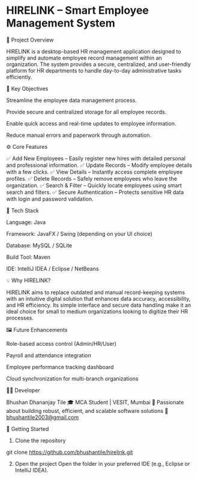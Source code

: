 

# HIRELINK – Smart Employee Management System
🧠 Project Overview

HIRELINK is a desktop-based HR management application designed to simplify and automate employee record management within an organization.
The system provides a secure, centralized, and user-friendly platform for HR departments to handle day-to-day administrative tasks efficiently.

🎯 Key Objectives

Streamline the employee data management process.

Provide secure and centralized storage for all employee records.

Enable quick access and real-time updates to employee information.

Reduce manual errors and paperwork through automation.

⚙️ Core Features

✅ Add New Employees – Easily register new hires with detailed personal and professional information.
✅ Update Records – Modify employee details with a few clicks.
✅ View Details – Instantly access complete employee profiles.
✅ Delete Records – Safely remove employees who leave the organization.
✅ Search & Filter – Quickly locate employees using smart search and filters.
✅ Secure Authentication – Protects sensitive HR data with login and password validation.

🧰 Tech Stack

Language: Java

Framework: JavaFX / Swing (depending on your UI choice)

Database: MySQL / SQLite

Build Tool: Maven

IDE: IntelliJ IDEA / Eclipse / NetBeans

💡 Why HIRELINK?

HIRELINK aims to replace outdated and manual record-keeping systems with an intuitive digital solution that enhances data accuracy, accessibility, and HR efficiency.
Its simple interface and secure data handling make it an ideal choice for small to medium organizations looking to digitize their HR processes.

🖼️ Future Enhancements

Role-based access control (Admin/HR/User)

Payroll and attendance integration

Employee performance tracking dashboard

Cloud synchronization for multi-branch organizations

👨‍💻 Developer

Bhushan Dhananjay Tile
🎓 MCA Student | VESIT, Mumbai
💼 Passionate about building robust, efficient, and scalable software solutions
📧 bhushantile2003@gmail.com
 

🏁 Getting Started

1. Clone the repository

git clone https://github.com/bhushantile/hirelink.git


2. Open the project
Open the folder in your preferred IDE (e.g., Eclipse or IntelliJ IDEA).
 

